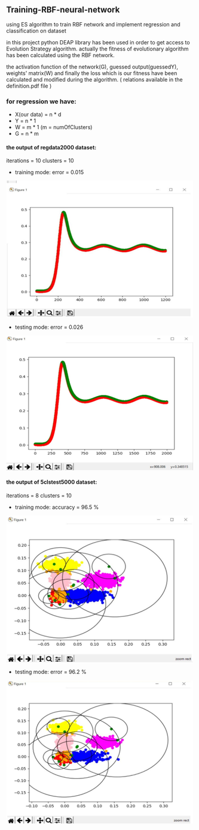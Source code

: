 ## Training-RBF-neural-network
using ES algorithm to train RBF network and implement regression and classification on dataset


in this project python DEAP library has been used in order to get access to Evolution Strategy algorithm.
actually the fitness of evolutionary algorithm has been calculated using the RBF network.

the activation function of the network(G), guessed output(guessedY), weights' matrix(W) and finally the loss which is
our fitness have been calculated and modified during the algorithm. ( relations available in the definition.pdf file )

### for regression we have:
* X(our data) = n * d 
* Y = n * 1
* W = m * 1 (m = numOfClusters)
* G = n * m

#### the output of regdata2000 dataset:
iterations = 10
clusters = 10

* training mode:
error = 0.015
<img src = "images/reg.jpg" width = "500">

* testing mode:
error = 0.026
<img src = "images/regt.jpg" width = "500">


#### the output of 5clstest5000 dataset:
iterations = 8
clusters = 10

* training mode:
accuracy = 96.5 %
<img src = "images/5clstest.jpg" width = "500">

* testing mode:
error = 96.2 %
<img src = "images/5clstrain.jpg" width = "500">

